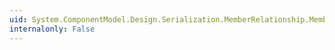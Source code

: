 ```yaml
---
uid: System.ComponentModel.Design.Serialization.MemberRelationship.Member
internalonly: False
---
```

